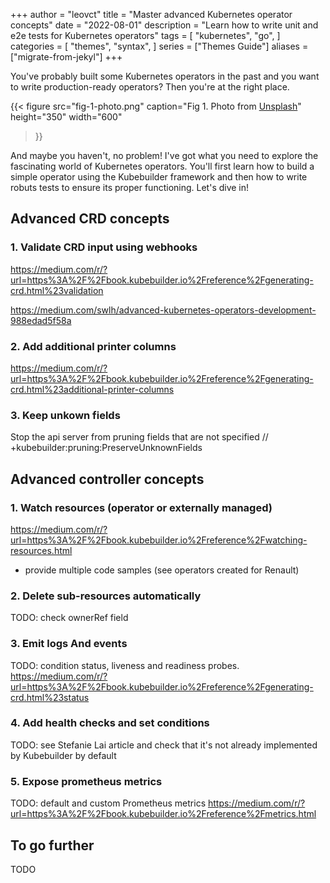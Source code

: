 +++
author = "leovct"
title = "Master advanced Kubernetes operator concepts"
date = "2022-08-01"
description = "Learn how to write unit and e2e tests for Kubernetes operators"
tags = [
    "kubernetes",
    "go",
]
categories = [
    "themes",
    "syntax",
]
series = ["Themes Guide"]
aliases = ["migrate-from-jekyl"]
+++

You've probably built some Kubernetes operators in the past and you want to write production-ready operators? Then you're at the right place.
<!--more-->

{{< figure
  src="fig-1-photo.png"
  caption="Fig 1. Photo from [Unsplash](https://unsplash.com/photos/FPKnAO-CF6M)"
  height="350"
  width="600"
>}}

And maybe you haven't, no problem! I've got what you need to explore the fascinating world of Kubernetes operators. You'll first learn how to build a simple operator using the Kubebuilder framework and then how to write robuts tests to ensure its proper functioning. Let's dive in!

## Advanced CRD concepts

### 1. Validate CRD input using webhooks

https://medium.com/r/?url=https%3A%2F%2Fbook.kubebuilder.io%2Freference%2Fgenerating-crd.html%23validation

https://medium.com/swlh/advanced-kubernetes-operators-development-988edad5f58a

### 2. Add additional printer columns

https://medium.com/r/?url=https%3A%2F%2Fbook.kubebuilder.io%2Freference%2Fgenerating-crd.html%23additional-printer-columns

### 3. Keep unkown fields

Stop the api server from pruning fields that are not specified
// +kubebuilder:pruning:PreserveUnknownFields

## Advanced controller concepts

### 1. Watch resources (operator or externally managed)

https://medium.com/r/?url=https%3A%2F%2Fbook.kubebuilder.io%2Freference%2Fwatching-resources.html

+ provide multiple code samples (see operators created for Renault)

### 2. Delete sub-resources automatically

TODO: check ownerRef field

### 3. Emit logs And events

TODO: condition status, liveness and readiness probes.
https://medium.com/r/?url=https%3A%2F%2Fbook.kubebuilder.io%2Freference%2Fgenerating-crd.html%23status

### 4. Add health checks and set conditions

TODO: see Stefanie Lai article and check that it's not already implemented by Kubebuilder by default

### 5. Expose prometheus metrics

TODO: default and custom Prometheus metrics
https://medium.com/r/?url=https%3A%2F%2Fbook.kubebuilder.io%2Freference%2Fmetrics.html

## To go further

TODO
